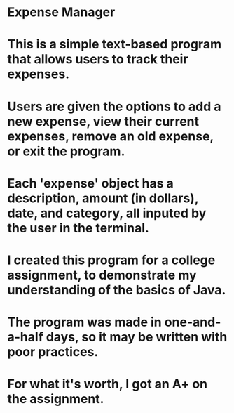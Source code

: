 # Expense Manager
# This is a simple text-based program that allows users to track their expenses.
# Users are given the options to add a new expense, view their current expenses, remove an old expense, or exit the program.
# Each 'expense' object has a description, amount (in dollars), date, and category, all inputed by the user in the terminal.

# I created this program for a college assignment, to demonstrate my understanding of the basics of Java.
# The program was made in one-and-a-half days, so it may be written with poor practices.
# For what it's worth, I got an A+ on the assignment.
